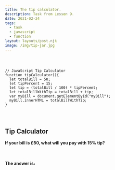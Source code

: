 ```yaml
---
title: The tip calculator.
description: Task from Lesson 9.
date: 2021-02-24
tags:
  - task
  - javascript
  - function
layout: layouts/post.njk
image: /img/tip-jar.jpg
---
```


<div class="container mt-4">
    <code>
    <pre>
// JavaScript Tip Calculator
function tipCalculator(){
  let totalBill = 50;
  let tipPercent = 15;
  let tip = (totalBill / 100) * tipPercent;
  let totalBillWithTip = totalBill + tip;
  var myBill = document.getElementById("myBill");
  myBill.innerHTML = totalBillWithTip;
}

</pre>
</code>
<h2>Tip Calculator</h2>
<p><b>If your bill is £50, what will you pay with 15% tip?</b></p>
<br>
<h4>The answer is:</h4>
<p id="myBill"></p>

</div>
<script>
  function tipCalculator(){
      let totalBill = 50;
      let tipPercent = 15;
      let tip = (totalBill / 100) * tipPercent;
      let totalBillWithTip = totalBill + tip;
      var myBill = document.getElementById("myBill");
      myBill.innerHTML = totalBillWithTip;
  }
  tipCalculator();
</script>
